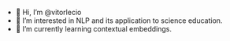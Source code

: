 - 👋 Hi, I’m @vitorlecio
- 👀 I’m interested in NLP and its application to science education.
- 🌱 I’m currently learning contextual embeddings.
<!---
vitorlecio/vitorlecio is a ✨ special ✨ repository because its `README.md` (this file) appears on your GitHub profile.
You can click the Preview link to take a look at your changes.
--->

